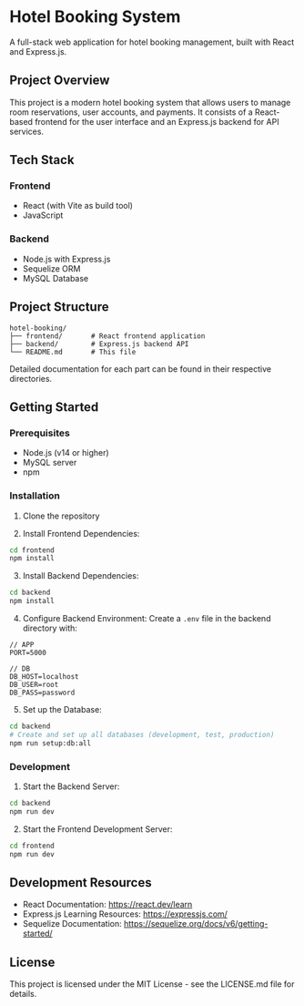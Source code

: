 # Hotel Booking System

A full-stack web application for hotel booking management, built with React and Express.js.

## Project Overview

This project is a modern hotel booking system that allows users to manage room reservations, user accounts, and payments. It consists of a React-based frontend for the user interface and an Express.js backend for API services.

## Tech Stack

### Frontend
- React (with Vite as build tool)
- JavaScript

### Backend
- Node.js with Express.js
- Sequelize ORM
- MySQL Database

## Project Structure

```
hotel-booking/
├── frontend/       # React frontend application
├── backend/        # Express.js backend API
└── README.md       # This file
```

Detailed documentation for each part can be found in their respective directories.

## Getting Started

### Prerequisites

- Node.js (v14 or higher)
- MySQL server
- npm

### Installation

1. Clone the repository

2. Install Frontend Dependencies:
```bash
cd frontend
npm install
```

3. Install Backend Dependencies:
```bash
cd backend
npm install
```

4. Configure Backend Environment:
Create a `.env` file in the backend directory with:
```env
// APP
PORT=5000

// DB
DB_HOST=localhost
DB_USER=root
DB_PASS=password
```

5. Set up the Database:
```bash
cd backend
# Create and set up all databases (development, test, production)
npm run setup:db:all
```

### Development

1. Start the Backend Server:
```bash
cd backend
npm run dev
```

2. Start the Frontend Development Server:
```bash
cd frontend
npm run dev
```

## Development Resources

- React Documentation: https://react.dev/learn
- Express.js Learning Resources: https://expressjs.com/
- Sequelize Documentation: https://sequelize.org/docs/v6/getting-started/

## License

This project is licensed under the MIT License - see the LICENSE.md file for details.

